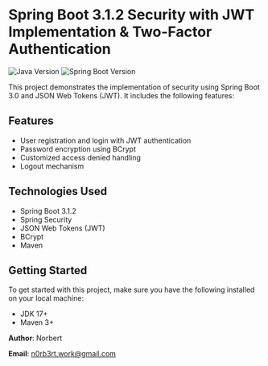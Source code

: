 # Spring Boot 3.1.2 Security with JWT Implementation & Two-Factor Authentication

![Java Version](https://img.shields.io/badge/Java-17%2B-blue)
![Spring Boot Version](https://img.shields.io/badge/Spring%20Boot-3.0-brightgreen)

This project demonstrates the implementation of security using Spring Boot 3.0 and JSON Web Tokens (JWT). It includes the following features:

## Features

- User registration and login with JWT authentication
- Password encryption using BCrypt
- Customized access denied handling
- Logout mechanism

## Technologies Used

- Spring Boot 3.1.2
- Spring Security
- JSON Web Tokens (JWT)
- BCrypt
- Maven

## Getting Started

To get started with this project, make sure you have the following installed on your local machine:

- JDK 17+
- Maven 3+

**Author**: Norbert

**Email**: n0rb3rt.work@gmail.com
